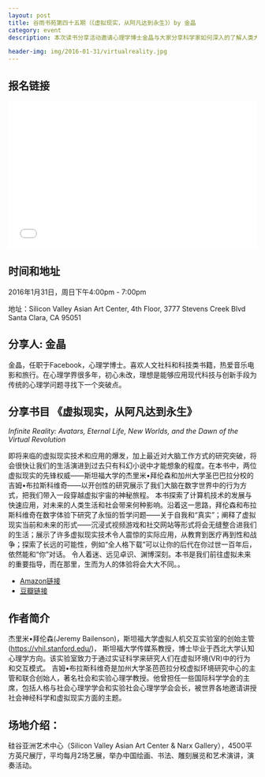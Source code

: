 ```yaml
---
layout: post
title: 谷雨书苑第四十五期（《虚拟现实，从阿凡达到永生》）by 金晶
category: event
description: 本次读书分享活动邀请心理学博士金晶与大家分享科学家如何深入的了解人类大脑在数字世界中的行为方式并探索计算机发展技术对我们在现实生活中的应用和发展。

header-img: img/2016-01-31/virtualreality.jpg
---
```


## 报名链接

<div style="width:100%; text-align:left;" ><iframe  src="//eventbrite.com/tickets-external?eid=21026653286&ref=etckt" frameborder="0" height="300" width="100%" vspace="0" hspace="0" marginheight="5" marginwidth="5" scrolling="auto" allowtransparency="true"></iframe></div>


## 时间和地址
2016年1月31日，周日下午4:00pm - 7:00pm

地址：Silicon Valley Asian Art Center, 4th Floor, 3777 Stevens Creek Blvd Santa Clara, CA 95051

## 分享人: 金晶
金晶，任职于Facebook，心理学博士。喜欢人文社科和科技类书籍，热爱音乐电影和旅行。在心理学界很多年，初心未改，理想是能够应用现代科技与创新手段为传统的心理学问题寻找下一个突破点。


## 分享书目 《虚拟现实，从阿凡达到永生》
*Infinite Reality: Avatars, Eternal Life, New Worlds, and the Dawn of the Virtual Revolution*

即将来临的虚拟现实技术和应用的爆发，加上最近对大脑工作方式的研究突破，将会很快让我们的生活演进到过去只有科幻小说中才能想象的程度。在本书中，两位虚拟现实的先锋权威——斯坦福大学的杰里米•拜伦森和加州大学圣巴巴拉分校的吉姆•布拉斯科维奇——以开创性的研究展示了我们大脑在数字世界中的行为方式，把我们带入一段穿越虚拟宇宙的神秘旅程。
本书探索了计算机技术的发展与快速应用，对未来的人类生活和社会带来何种影响。沿着这一思路，拜伦森和布拉斯科维奇在数字体验下研究了永恒的哲学问题——关于自我和“真实”；阐释了虚拟现实当前和未来的形式——沉浸式视频游戏和社交网站等形式将会无缝整合进我们的生活；展示了许多虚拟现实技术令人震惊的实际应用，从教育到医疗再到性和战争；探索了长远的可能性，例如“全人格下载”可以让你的后代在你过世一百年后，依然能和“你”对话。
令人着迷、远见卓识、渊博深刻。本书是我们前往虚拟未来的重要指导，而在那里，生而为人的体验将会大大不同。。

-  [Amazon链接](http://www.amazon.com/Infinite-Reality-Avatars-Eternal-Revolution/dp/0061809500)
-  [豆瓣链接](http://book.douban.com/subject/6080040/)

## 作者简介

杰里米•拜伦森(Jeremy Bailenson)，斯坦福大学虚拟人机交互实验室的创始主管 (https://vhil.stanford.edu/)， 斯坦福大学传媒系教授，博士毕业于西北大学认知心理学方向。该实验室致力于通过实证科学来研究人们在虚拟环境(VR)中的行为和交互模式。
吉姆•布拉斯科维奇是加州大学圣芭芭拉分校虚拟环境研究中心的主管和联合创始人，著名社会和实验心理学教授。他曾担任一些国际科学学会的主席，包括人格与社会心理学学会和实验社会心理学学会会长，被世界各地邀请讲授社会神经科学和虚拟现实方面的主题。




## 场地介绍：
硅谷亚洲艺术中心（Silicon Valley Asian Art Center & Narx Gallery），4500平方英尺展厅，平均每月2场艺展，举办中国绘画、书法、雕刻展览和艺术演讲，演奏活动。
